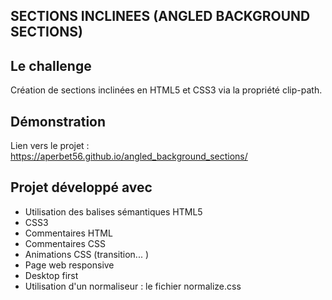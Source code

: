 ## SECTIONS INCLINEES (ANGLED BACKGROUND SECTIONS)

## Le challenge

Création de sections inclinées en HTML5 et CSS3 via la propriété clip-path.

## Démonstration

Lien vers le projet : https://aperbet56.github.io/angled_background_sections/

## Projet développé avec

- Utilisation des balises sémantiques HTML5
- CSS3
- Commentaires HTML
- Commentaires CSS
- Animations CSS (transition... )
- Page web responsive
- Desktop first
- Utilisation d'un normaliseur : le fichier normalize.css
